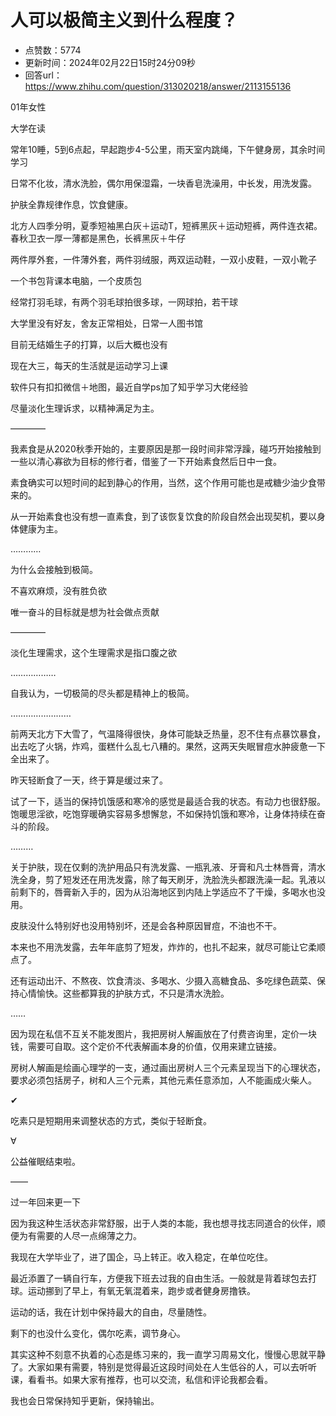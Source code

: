 # 人可以极简主义到什么程度？
- 点赞数：5774
- 更新时间：2024年02月22日15时24分09秒
- 回答url：https://www.zhihu.com/question/313020218/answer/2113155136
<body>
 <p data-pid="PN-0VIws">01年女性</p>
 <p data-pid="faQBmo-g">大学在读</p>
 <p data-pid="_9biEm-I">常年10睡，5到6点起，早起跑步4-5公里，雨天室内跳绳，下午健身房，其余时间学习</p>
 <p data-pid="FMMYbYzH">日常不化妆，清水洗脸，偶尔用保湿霜，一块香皂洗澡用，中长发，用洗发露。</p>
 <p data-pid="ajo1kkK9">护肤全靠规律作息，饮食健康。</p>
 <p data-pid="HhNMTIFU">北方人四季分明，夏季短袖黑白灰＋运动T，短裤黑灰＋运动短裤，两件连衣裙。春秋卫衣一厚一薄都是黑色，长裤黑灰＋牛仔</p>
 <p data-pid="LQRswx0w">两件厚外套，一件薄外套，两件羽绒服，两双运动鞋，一双小皮鞋，一双小靴子</p>
 <p data-pid="38CGMC9H">一个书包背课本电脑，一个皮质包</p>
 <p data-pid="HzsNXMQF">经常打羽毛球，有两个羽毛球拍很多球，一网球拍，若干球</p>
 <p data-pid="L2mMnasW">大学里没有好友，舍友正常相处，日常一人图书馆</p>
 <p data-pid="APaO2R5n">目前无结婚生子的打算，以后大概也没有</p>
 <p data-pid="ptr2Vrtz">现在大三，每天的生活就是运动学习上课</p>
 <p data-pid="gQIwXE9i">软件只有扣扣微信＋地图，最近自学ps加了知乎学习大佬经验</p>
 <p data-pid="69362pOc">尽量淡化生理诉求，以精神满足为主。</p>
 <p data-pid="3zu3u6S_">————</p>
 <p data-pid="SGcHcGTv">我素食是从2020秋季开始的，主要原因是那一段时间非常浮躁，碰巧开始接触到一些以清心寡欲为目标的修行者，借鉴了一下开始素食然后日中一食。</p>
 <p data-pid="f5jwX_jf">素食确实可以短时间的起到静心的作用，当然，这个作用可能也是戒糖少油少食带来的。</p>
 <p data-pid="WlsqtivK">从一开始素食也没有想一直素食，到了该恢复饮食的阶段自然会出现契机，要以身体健康为主。</p>
 <p data-pid="UeAyK6BW">…………</p>
 <p data-pid="rC7XM3j4">为什么会接触到极简。</p>
 <p data-pid="omMnBk6r">不喜欢麻烦，没有胜负欲</p>
 <p data-pid="2snONTNx">唯一奋斗的目标就是想为社会做点贡献</p>
 <p data-pid="ArU3Ukhu">————</p>
 <p data-pid="NPE6htsl">淡化生理需求，这个生理需求是指口腹之欲</p>
 <p data-pid="79tZp--c">………………</p>
 <p data-pid="q5SUKBqE">自我认为，一切极简的尽头都是精神上的极简。</p>
 <p data-pid="KfSyG-gm">……………………</p>
 <p data-pid="f_qHuIfe">前两天北方下大雪了，气温降得很快，身体可能缺乏热量，忍不住有点暴饮暴食，出去吃了火锅，炸鸡，蛋糕什么乱七八糟的。果然，这两天失眠冒痘水肿疲惫一下全出来了。</p>
 <p data-pid="A0YJn_7N">昨天轻断食了一天，终于算是缓过来了。</p>
 <p data-pid="nLgc2JWj">试了一下，适当的保持饥饿感和寒冷的感觉是最适合我的状态。有动力也很舒服。饱暖思淫欲，吃饱穿暖确实容易多想懈怠，不如保持饥饿和寒冷，让身体持续在奋斗的阶段。</p>
 <p data-pid="w0U1eaHy">………</p>
 <p data-pid="XwQCbiYz">关于护肤，现在仅剩的洗护用品只有洗发露、一瓶乳液、牙膏和凡士林唇膏，清水洗全身，剪了短发还在用洗发露，除了每天刷牙，洗脸洗头都跟洗澡一起。乳液以前剩下的，唇膏新入手的，因为从沿海地区到内陆上学适应不了干燥，多喝水也没用。</p>
 <p data-pid="K5AtUW2S">皮肤没什么特别好也没用特别坏，还是会各种原因冒痘，不油也不干。</p>
 <p data-pid="i8n9W32i">本来也不用洗发露，去年年底剪了短发，炸炸的，也扎不起来，就尽可能让它柔顺点了。</p>
 <p data-pid="dI-ujmqh">还有运动出汗、不熬夜、饮食清淡、多喝水、少摄入高糖食品、多吃绿色蔬菜、保持心情愉快。这些都算我的护肤方式，不只是清水洗脸。</p>
 <p data-pid="I0FcpWQ8">……</p>
 <p data-pid="NxG-LeOM">因为现在私信不互关不能发图片，我把房树人解画放在了付费咨询里，定价一块钱，需要可自取。这个定价不代表解画本身的价值，仅用来建立链接。</p>
 <p data-pid="7MFXmzk4">房树人解画是绘画心理学的一支，通过画出房树人三个元素呈现当下的心理状态，要求必须包括房子，树和人三个元素，其他元素任意添加，人不能画成火柴人。</p>
 <p data-pid="dz5lOKcm">✔</p>
 <p data-pid="xyDUHJXQ">吃素只是短期用来调整状态的方式，类似于轻断食。</p>
 <p data-pid="ab858QVx">∀</p>
 <p data-pid="eyI58YeQ">公益催眠结束啦。</p>
 <p data-pid="wiWsNess">——</p>
 <p data-pid="4UP0EH3O">过一年回来更一下</p>
 <p data-pid="7mVZ-SPr">因为我这种生活状态非常舒服，出于人类的本能，我也想寻找志同道合的伙伴，顺便为有需要的人尽一点绵薄之力。</p>
 <p data-pid="4Mn-FGjs">我现在大学毕业了，进了国企，马上转正。收入稳定，在单位吃住。</p>
 <p data-pid="oV-z4vSK">最近添置了一辆自行车，方便我下班去过我的自由生活。一般就是背着球包去打球。运动挪到了早上，有氧无氧混着来，跑步或者健身房撸铁。</p>
 <p data-pid="lNyuczww">运动的话，我在计划中保持最大的自由，尽量随性。</p>
 <p data-pid="xKkeYMxQ">剩下的也没什么变化，偶尔吃素，调节身心。</p>
 <p data-pid="w1e-vfzQ">其实这种不刻意不执着的心态是练习来的，我一直学习周易文化，慢慢心思就平静了。大家如果有需要，特别是觉得最近这段时间处在人生低谷的人，可以去听听课，看看书。如果大家有推荐，也可以交流，私信和评论我都会看。</p>
 <p data-pid="N8ttMUD7">我也会日常保持知乎更新，保持输出。</p>
 <p></p>
 <p></p>
</body>